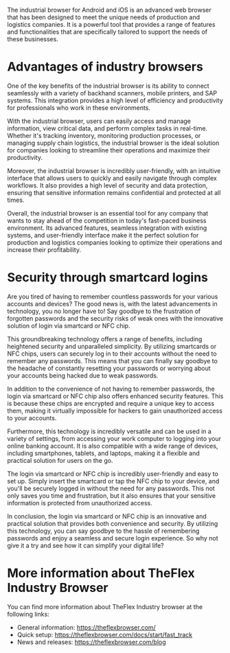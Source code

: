 The industrial browser for Android and iOS is an advanced web browser that has been designed to meet the unique needs of production and logistics companies. It is a powerful tool that provides a range of features and functionalities that are specifically tailored to support the needs of these businesses.

# Advantages of industry browsers

One of the key benefits of the industrial browser is its ability to connect seamlessly with a variety of backhand scanners, mobile printers, and SAP systems. This integration provides a high level of efficiency and productivity for professionals who work in these environments.

With the industrial browser, users can easily access and manage information, view critical data, and perform complex tasks in real-time. Whether it's tracking inventory, monitoring production processes, or managing supply chain logistics, the industrial browser is the ideal solution for companies looking to streamline their operations and maximize their productivity.

Moreover, the industrial browser is incredibly user-friendly, with an intuitive interface that allows users to quickly and easily navigate through complex workflows. It also provides a high level of security and data protection, ensuring that sensitive information remains confidential and protected at all times.

Overall, the industrial browser is an essential tool for any company that wants to stay ahead of the competition in today's fast-paced business environment. Its advanced features, seamless integration with existing systems, and user-friendly interface make it the perfect solution for production and logistics companies looking to optimize their operations and increase their profitability.

# Security through smartcard logins

Are you tired of having to remember countless passwords for your various accounts and devices? The good news is, with the latest advancements in technology, you no longer have to! Say goodbye to the frustration of forgotten passwords and the security risks of weak ones with the innovative solution of login via smartcard or NFC chip.

This groundbreaking technology offers a range of benefits, including heightened security and unparalleled simplicity. By utilizing smartcards or NFC chips, users can securely log in to their accounts without the need to remember any passwords. This means that you can finally say goodbye to the headache of constantly resetting your passwords or worrying about your accounts being hacked due to weak passwords.

In addition to the convenience of not having to remember passwords, the login via smartcard or NFC chip also offers enhanced security features. This is because these chips are encrypted and require a unique key to access them, making it virtually impossible for hackers to gain unauthorized access to your accounts.

Furthermore, this technology is incredibly versatile and can be used in a variety of settings, from accessing your work computer to logging into your online banking account. It is also compatible with a wide range of devices, including smartphones, tablets, and laptops, making it a flexible and practical solution for users on the go.

The login via smartcard or NFC chip is incredibly user-friendly and easy to set up. Simply insert the smartcard or tap the NFC chip to your device, and you'll be securely logged in without the need for any passwords. This not only saves you time and frustration, but it also ensures that your sensitive information is protected from unauthorized access.

In conclusion, the login via smartcard or NFC chip is an innovative and practical solution that provides both convenience and security. By utilizing this technology, you can say goodbye to the hassle of remembering passwords and enjoy a seamless and secure login experience. So why not give it a try and see how it can simplify your digital life?

# More information about TheFlex Industry Browser
You can find more information about TheFlex Industry browser at the following links:
- General information: https://theflexbrowser.com/
- Quick setup: https://theflexbrowser.com/docs/start/fast_track
- News and releases: https://theflexbrowser.com/blog
